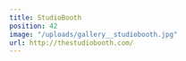 ```yaml
---
title: StudioBooth
position: 42
image: "/uploads/gallery__studiobooth.jpg"
url: http://thestudiobooth.com/
---
```


